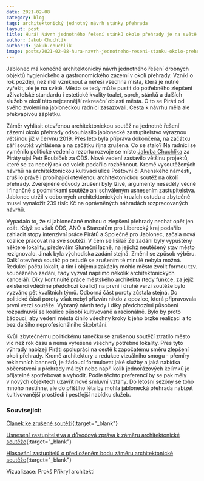 ```yaml
---
date: 2021-02-08
category: blog
tags: architektonický jednotný návrh stánky přehrada
layout: post
title: Hurá! Návrh jednotného řešení stánků okolo přehrady je na světě
author: Jakub Chuchlík
authorId: jakub.chuchlik
image: posts/2021-02-08-hura-navrh-jednotneho-reseni-stanku-okolo-prehrady-je-na-svete.jpg
---
```

Jablonec má konečně architektonický návrh jednotného řešení drobných objektů hygienického a gastronomického zázemí v okolí přehrady. Vznikl o rok později, než měl vzniknout a neřeší všechna místa, která je nutné vyřešit, ale je na světě. Město se tedy může pustit do potřebného zlepšení uživatelské standardu i estetické kvality toalet, sprch, stánků a dalších služeb v okolí této nejcennější rekreační oblasti města. O to se Piráti od svého zvolení na jabloneckou radnici zasazovali. Cesta k návrhu měla ale překvapivou zápletku.

Záměr vyhlásit otevřenou architektonickou soutěž na jednotné řešení zázemí okolo přehrady odsouhlasilo jablonecké zastupitelstvo výraznou většinou již v červnu 2019. Přes léto byla příprava dokončena, na začátku září soutěž vyhlášena a na začátku října zrušena. Co se stalo? Na radnici se vyměnilo politické vedení a rezortu rozvoje se místo [Jakuba Chuchlíka](/lide/jakub-chuchlik) za Piráty ujal Petr Roubíček za ODS. Nové vedení zastavilo většinu projektů, které se za necelý rok od voleb podařilo rozběhnout. Kromě vysoutěžených návrhů na architektonickou kultivaci ulice Poštovní či Anenského náměstí, zrušilo právě i probíhající otevřenou architektonickou soutěž na okolí přehrady. Zveřejněné důvody zrušení byly lživé, argumenty neseděly věcně i finančně s podmínkami soutěže ani schváleným usnesením zastupitelstva. Jablonec utržil v odborných architektonických kruzích ostudu a zbytečně musel vynaložit 239 tisíc Kč na oprávněných náhradách rozpracovaných návrhů.

Vypadalo to, že si jablonečané mohou o zlepšení přehrady nechat opět jen zdát. Když se však ODS, ANO a Starostům pro Liberecký kraj podařilo zahladit stopy intenzivní práce Pirátů a Společně pro Jablonec, začala nová koalice pracovat na své soutěži. V čem se lišila? Ze zadání byly vypuštěny některé lokality, především Sluneční lázně, na jejichž neutěšený stav město rezignovalo. Jinak byla východiska zadání stejná. Změnil se způsob výběru. Další otevřená soutěž po ostudě se zrušením té minulé nebyla možná. Redukcí počtu lokalit, a tím i objemu zakázky mohlo město zvolit formou tzv. souběžného zadání, tady vyzvat napřímo několik architektonických kanceláří. Díky kontinuitě práce městského architekta (tedy funkce, za jejíž existenci vděčíme předchozí koalici) na první i druhé verzi soutěže bylo vyzváno pět kvalitních týmů. Odborná část poroty zůstala stejná. Do politické části poroty však nebyl přizván nikdo z opozice, která připravovala první verzi soutěže. Vybraný návrh tedy i díky předchozími působení rozpadnuvší se koalice působí kultivovaně a racionálně. Bylo by proto žádoucí, aby vedení města činilo všechny kroky k jeho brzké realizaci a to bez dalšího neprofesionálního škobrtání. 

Kvůli zbytečnému politickému tanečku se zrušenou soutěží ztratilo město víc než rok času a nemá vyřešené všechny potřebné lokality. Přes tyto výhrady nabízejí Piráti spolupráci na cestě k započatému směru zlepšení okolí přehrady. Kromě architektury a redukce vizuálního smogu - přemíry reklamních bannerů, je žádoucí formulovat jaké služby a jaká nabídka občerstvení u přehrady má být nebo např. kolik jednorázových kelímků je přijatelné spotřebovat a vyhodit. Podle těchto preferencí by se pak měly v nových objektech uzavřít nové smluvní vztahy. Do letošní sezóny se toho mnoho nestihne, ale do příštího léta by mohla jablonecká přehrada nabízet kultivovanější prostředí i pestřejší nabídku služeb.

### Související:
[Článek ke zrušené soutěži](https://www.piratskelisty.cz/clanek-2648-nove-vedeni-jablonce-rusi-architektonickou-soutez-k-prehrade-a-lze-o-duvodech){:target="_blank"}

[Usnesení zastupitelstva a důvodová zpráva k záměru architektonické soutěže](https://www.mestojablonec.cz/filemanager/files/23828.pdf){:target="_blank"}

[Hlasování zastupitelů o předloženém bodu záměru architektonické soutěže](https://m.mestojablonec.cz/filemanager/files/23946.pdf){:target="_blank"}

Vizualizace: Prokš Přikryl architekti 

